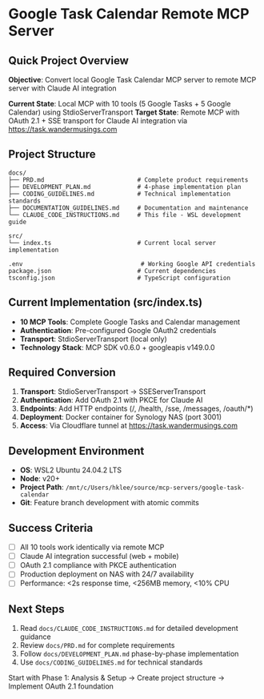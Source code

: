 # Google Task Calendar Remote MCP Server

## Quick Project Overview

**Objective**: Convert local Google Task Calendar MCP server to remote MCP server with Claude AI integration

**Current State**: Local MCP with 10 tools (5 Google Tasks + 5 Google Calendar) using StdioServerTransport
**Target State**: Remote MCP with OAuth 2.1 + SSE transport for Claude AI integration via https://task.wandermusings.com

## Project Structure
```
docs/
├── PRD.md                          # Complete product requirements
├── DEVELOPMENT_PLAN.md             # 4-phase implementation plan
├── CODING_GUIDELINES.md            # Technical implementation standards
├── DOCUMENTATION_GUIDELINES.md     # Documentation and maintenance
└── CLAUDE_CODE_INSTRUCTIONS.md     # This file - WSL development guide

src/
└── index.ts                        # Current local server implementation

.env                                 # Working Google API credentials
package.json                        # Current dependencies
tsconfig.json                       # TypeScript configuration
```

## Current Implementation (src/index.ts)
- **10 MCP Tools**: Complete Google Tasks and Calendar management
- **Authentication**: Pre-configured Google OAuth2 credentials
- **Transport**: StdioServerTransport (local only)
- **Technology Stack**: MCP SDK v0.6.0 + googleapis v149.0.0

## Required Conversion
1. **Transport**: StdioServerTransport → SSEServerTransport
2. **Authentication**: Add OAuth 2.1 with PKCE for Claude AI
3. **Endpoints**: Add HTTP endpoints (/, /health, /sse, /messages, /oauth/*)
4. **Deployment**: Docker container for Synology NAS (port 3001)
5. **Access**: Via Cloudflare tunnel at https://task.wandermusings.com

## Development Environment
- **OS**: WSL2 Ubuntu 24.04.2 LTS
- **Node**: v20+
- **Project Path**: `/mnt/c/Users/hklee/source/mcp-servers/google-task-calendar`
- **Git**: Feature branch development with atomic commits

## Success Criteria
- [ ] All 10 tools work identically via remote MCP
- [ ] Claude AI integration successful (web + mobile)
- [ ] OAuth 2.1 compliance with PKCE authentication
- [ ] Production deployment on NAS with 24/7 availability
- [ ] Performance: <2s response time, <256MB memory, <10% CPU

## Next Steps
1. Read `docs/CLAUDE_CODE_INSTRUCTIONS.md` for detailed development guidance
2. Review `docs/PRD.md` for complete requirements
3. Follow `docs/DEVELOPMENT_PLAN.md` phase-by-phase implementation
4. Use `docs/CODING_GUIDELINES.md` for technical standards

Start with Phase 1: Analysis & Setup → Create project structure → Implement OAuth 2.1 foundation